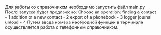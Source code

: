 Для работы со справочником необходимо запустить файл main.py
После запуска будет предложено:
Choose an operation: 
  finding a contact - 1
  addition of a new contact - 2
  export of a phonebook - 3
  logger journal unload - 4
Путём ввода номера необходиой функции в терминале осуществляется работа с телефонным справочником.